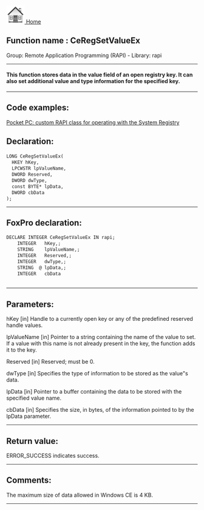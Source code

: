 [<img src="../../images/home.png"> Home ](https://github.com/VFPX/Win32API)  

## Function name : CeRegSetValueEx
Group: Remote Application Programming (RAPI) - Library: rapi    
***  


#### This function stores data in the value field of an open registry key. It can also set additional value and type information for the specified key. 
***  


## Code examples:
[Pocket PC: custom RAPI class for operating with the System Registry](../../samples/sample_441.md)  

## Declaration:
```foxpro  
LONG CeRegSetValueEx(
  HKEY hKey,
  LPCWSTR lpValueName,
  DWORD Reserved,
  DWORD dwType,
  const BYTE* lpData,
  DWORD cbData
);  
```  
***  


## FoxPro declaration:
```foxpro  
DECLARE INTEGER CeRegSetValueEx IN rapi;
	INTEGER   hKey,;
	STRING    lpValueName,;
	INTEGER   Reserved,;
	INTEGER   dwType,;
	STRING  @ lpData,;
	INTEGER   cbData
  
```  
***  


## Parameters:
hKey 
[in] Handle to a currently open key or any of the predefined reserved handle values.

lpValueName 
[in] Pointer to a string containing the name of the value to set. If a value with this name is not already present in the key, the function adds it to the key.

Reserved 
[in] Reserved; must be 0. 

dwType 
[in] Specifies the type of information to be stored as the value"s data.

lpData 
[in] Pointer to a buffer containing the data to be stored with the specified value name. 

cbData 
[in] Specifies the size, in bytes, of the information pointed to by the lpData parameter.  
***  


## Return value:
ERROR_SUCCESS indicates success.  
***  


## Comments:
The maximum size of data allowed in Windows CE is 4 KB.   
  
***  

